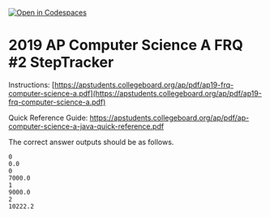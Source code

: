 [![Open in Codespaces](https://classroom.github.com/assets/launch-codespace-2972f46106e565e64193e422d61a12cf1da4916b45550586e14ef0a7c637dd04.svg)](https://classroom.github.com/open-in-codespaces?assignment_repo_id=19306425)
# 2019  AP Computer Science A FRQ #2 StepTracker
Instructions:  [https://apstudents.collegeboard.org/ap/pdf/ap19-frq-computer-science-a.pdf](https://apstudents.collegeboard.org/ap/pdf/ap19-frq-computer-science-a.pdf)   

Quick Reference Guide:  https://apstudents.collegeboard.org/ap/pdf/ap-computer-science-a-java-quick-reference.pdf  

The correct answer outputs should be as follows.  

 

```
0
0.0
0
7000.0
1
9000.0
2
10222.2 
```

